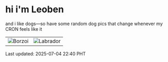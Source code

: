# hi i'm Leoben

and i like dogs—so have some random dog pics that change whenever my CRON feels like it

|  |  |
|--------|----------|
| ![Borzoi](https://random-dog-vercel.vercel.app/api/random-borzoi?v=1751640006) | ![Labrador](https://random-dog-vercel.vercel.app/api/random-labrador?v=1751640006) |

Last updated: 2025-07-04 22:40 PHT
